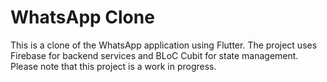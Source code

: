 # WhatsApp Clone

This is a clone of the WhatsApp application using Flutter. The project uses Firebase for backend services and BLoC Cubit for state management. Please note that this project is a work in progress.
